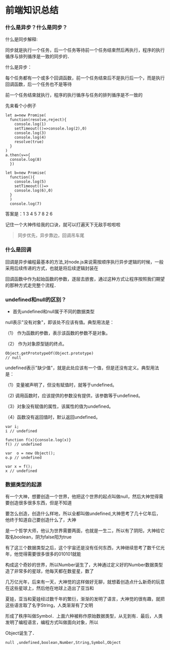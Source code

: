 # 前端知识总结

### 什么是异步？什么是同步？

什么是同步解释:

同步就是执行一个任务，后一个任务等待前一个任务结束然后再执行，程序的执行循序与排列循序是一致的同步的．

什么是异步：

每个任务都有一个或多个回调函数，前一个任务结束后不是执行后一个，而是执行回调函数，后一个任务也不是等待

前一个任务结束就执行，程序的执行循序与任务的排列循序是不一致的


先来看个小例子

```
let a=new Promise(
  function(resolve,reject){
    console.log(1)
    setTimeout(()=>console.log(2),0)
    console.log(3)
    console.log(4)
    resolve(true)
  }
)
a.then(v=>{
  console.log(8)
  })

let b=new Promise(
  function(){
    console.log(5)
    setTimeout(()=>
    console.log(6),0)
  }
  )
  console.log(7)
```

答案是：1 3 4 5 7 8 2 6

记住一个大神传给我的口诀，就可以打遍天下无敌手啦啦啦

> 同步优先，异步靠边，回调吊车尾


### 什么是回调

回调是异步编程最基本的方法,对node.js来说需按顺序执行异步逻辑的时候，一般采用后续传递的方式，也就是将后续逻辑封装在

回调函数中作为起始函数的参数，逐层去嵌套，通过这种方式让程序按照我们期望的那种方式走完整个流程．


### undefined和null的区别？

- 首先undefined和null属于不同的数据类型

null表示"没有对象"，即该处不应该有值。典型用法是：

（1） 作为函数的参数，表示该函数的参数不是对象。

（2） 作为对象原型链的终点。

```
Object.getPrototypeOf(Object.prototype)
// null
```

undefined表示"缺少值"，就是此处应该有一个值，但是还没有定义。典型用法是：

（1）变量被声明了，但没有赋值时，就等于undefined。

（2) 调用函数时，应该提供的参数没有提供，该参数等于undefined。

（3）对象没有赋值的属性，该属性的值为undefined。

（4）函数没有返回值时，默认返回undefined。

```
var i;
i // undefined

function f(x){console.log(x)}
f() // undefined

var  o = new Object();
o.p // undefined

var x = f();
x // undefined
```

### 数据类型的起源

有一个大神，想要创造一个世界，他把这个世界的起点叫做null，然后大神觉得需要创造很多很多东西，但是不知道

要怎么创造，创造什么样地，所以全都叫做undefined,大神思考了几十亿年后，他终于知道自己要创造什么了，大神

是一个哲学大师，他认为世界需要两面，也就是一生二，所以有了阴阳，大神给它取名boolean，阴为false阳为true

有了这三个数据类型之后，这个宇宙还是没有任何东西，大神继续思考了数千亿光年，他觉得需要很多很多的010101就能

构成这个奇妙的世界，所以Number诞生了，大神通过定义好的Number数据类型造了非常多的星球，他每天都在数星星，数了

几万亿光年，后来有一天，大神觉的这样做好无聊，就想着创造点什么新奇的玩意在这些星球上，然后他在地球上造出了亚当和

夏娃，亚当和夏娃经过数千年的繁衍，渐渐的发明了语言，大神觉的很有趣，就把这些语言取了名字String，人类渐渐有了文明

形成了秩序叫做Symbol．上面六种被称作原始数据类型，从无到有．最后，人类发明了编程语言，编程方式叫做面向对象，所以

Object诞生了．

```
null ,undefined,boolean,Number,String,Symbol,Object
```
